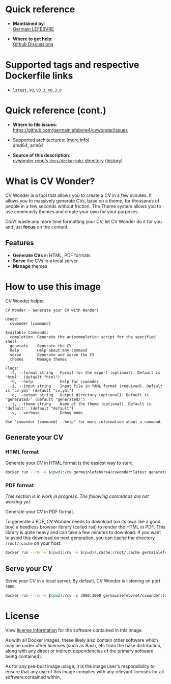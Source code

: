 # Quick reference

* **Maintained by**:<br>
  [Germain LEFEBVRE](https://github.com/germainlefebvre4)

* **Where to get help**:<br>
  [Github Discussions](https://github.com/germainlefebvre4/cvwonder/discussions)

# Supported tags and respective Dockerfile links

* [`latest`, `v0`, `v0.3`, `v0.3.0`](https://github.com/germainlefebvre4/cvwonder/blob/v0.3.0/Dockerfile)

# Quick reference (cont.)

* **Where to file issues**:<br>
  https://github.com/germainlefebvre4/cvwonder/issues⁠

* Supported architectures: ([more info⁠]())<br>
  amd64, arm64

* **Source of this description**:<br>
  [cvwonder repo's `docs/dockerhub/` directory](https://github.com/germainlefebvre4/cvwonder/tree/main/docs/dockerhub/) ([history](https://github.com/docker-library/docs/commits/master/nginx))

# What is CV Wonder?

CV Wonder is a tool that allows you to create a CV in a few minutes.
It allows you to massively generate CVs, base on a theme, for thousands of people in a few seconds without friction.
The Theme system allows you to use community themes and create your own for your purposes.

Don't waste any more time formatting your CV, let CV Wonder do it for you and just **focus** on the content.

## Features

* **Generate CVs** in HTML, PDF formats
* **Serve** the CVs in a local server
* **Manage** themes

# How to use this image

CV Wonder helper.

```raw
CV Wonder - Generate your CV with Wonder!

Usage:
  cvwonder [command]

Available Commands:
  completion  Generate the autocompletion script for the specified shell
  generate    Generate the CV
  help        Help about any command
  serve       Generate and serve the CV
  themes      Manage themes

Flags:
  -f, --format string   Format for the export (optional). Default is 'html'. (default "html")
  -h, --help            help for cvwonder
  -i, --input string    Input file in YAML format (required). Default is 'cv.yml' (default "cv.yml")
  -o, --output string   Output directory (optional). Default is 'generated/' (default "generated/")
  -t, --theme string    Name of the theme (optional). Default is 'default'. (default "default")
  -v, --verbose         Debug mode.

Use "cvwonder [command] --help" for more information about a command.
```

## Generate your CV

### HTML format

Generate your CV in HTML format is the easiest way to start.

```bash
docker run --rm -v $(pwd):/cv germainlefebvre4/cvwonder:latest generate
```

### PDF format

*This section is in work in progress. The following commands are not working yet.*

Generate your CV in PDF format.

To generate a PDF, CV Wonder needs to download (on its own like a good boy) a headless browser library (called `rod`) to render the HTML in PDF. This library is quite heavy and can take a few minutes to download. If you want to avoid this download on next generation, you can cache the directory `/root/.cache` on your host.

```bash
docker run --rm -v $(pwd):/cv -v $(pwd)/.cache:/root/.cache germainlefebvre4/cvwonder:latest generate --format=pdf
```

## Serve your CV

Serve your CV in a local server. By default, CV Wonder is listening on port `3000`.

```bash
docker run --rm -v $(pwd):/cv -p 3000:3000 germainlefebvre4/cvwonder:latest serve --watch
```

# License

View [license information⁠](https://github.com/germainlefebvre4/cvwonder/blob/main/LICENSE) for the software contained in this image.

As with all Docker images, these likely also contain other software which may be under other licenses (such as Bash, etc from the base distribution, along with any direct or indirect dependencies of the primary software being contained).

As for any pre-built image usage, it is the image user's responsibility to ensure that any use of this image complies with any relevant licenses for all software contained within.
